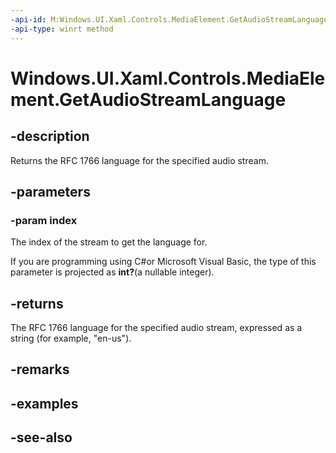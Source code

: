 ```yaml
---
-api-id: M:Windows.UI.Xaml.Controls.MediaElement.GetAudioStreamLanguage(Windows.Foundation.IReference{System.Int32})
-api-type: winrt method
---
```


<!-- Method syntax
public string GetAudioStreamLanguage(Windows.Foundation.IReference<System.Int32> index)
-->

# Windows.UI.Xaml.Controls.MediaElement.GetAudioStreamLanguage

## -description
Returns the RFC 1766 language for the specified audio stream.


## -parameters
### -param index
The index of the stream to get the language for.

<!--Projection dochack:-->
If you are programming using C#or Microsoft Visual Basic, the type of this parameter is projected as **int?**(a nullable integer).

## -returns
The RFC 1766 language for the specified audio stream, expressed as a string (for example, "en-us").

## -remarks

## -examples

## -see-also
